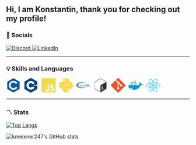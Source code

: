 
Hi, I am Konstantin, thank you for checking out my profile!
---
### :busts_in_silhouette: Socials
<div id="socials">
  <a href="https://www.discordapp.com/users/276016987761803265">
    <img src="https://github.com/gauravghongde/social-icons/blob/master/SVG/Color/Discord.svg" title="Discord" alt="Discord" width="40" height="40"/>
  </a>
  <a href="https://www.linkedin.com/in/konstantin-meixner-796744184/">
    <img src="https://github.com/gauravghongde/social-icons/blob/master/SVG/Color/LinkedIN.svg" title="LinkedIn" alt="LinkedIn" width="40" height="40"/>  
  </a>
</div>

---

### :bulb: Skills and Languages
<div>
  <img src="https://github.com/devicons/devicon/blob/master/icons/c/c-plain.svg" title="C" alt="C" width="40" height="40"/>&nbsp;
  <img src="https://github.com/devicons/devicon/blob/master/icons/cplusplus/cplusplus-plain.svg" title="C++" alt="C++" width="40" height="40"/>&nbsp;
  <img src="https://github.com/devicons/devicon/blob/master/icons/javascript/javascript-plain.svg" title="JavaScript" alt="JavaScript" width="40" height="40"/>&nbsp;
  <img src="https://github.com/devicons/devicon/blob/master/icons/python/python-plain.svg" title="Python" alt="Python" width="40" height="40"/>&nbsp;
  <img src="https://github.com/devicons/devicon/blob/master/icons/opengl/opengl-plain.svg" title="OpenGL" alt="OpenGL" width="40" height="40"/>&nbsp;
  <img src="https://github.com/devicons/devicon/blob/master/icons/bash/bash-plain.svg" title="Bash" alt="Bash" width="40" height="40"/>&nbsp;
  <img src="https://github.com/devicons/devicon/blob/master/icons/git/git-plain.svg" title="Git" alt="Git" width="40" height="40"/>&nbsp;
  <img src="https://github.com/devicons/devicon/blob/master/icons/docker/docker-plain.svg" title="Docker" alt="Docker" width="40" height="40"/>&nbsp;
  <img src="https://github.com/devicons/devicon/blob/master/icons/react/react-original.svg" title="React" alt="React" width="40" height="40"/>&nbsp;
</div>

---

### :part_alternation_mark: Stats
[![Top Langs](https://github-readme-stats.vercel.app/api/top-langs/?username=kmeixner247&layout=compact&theme=vision-friendly-dark)](https://github.com/anuraghazra/github-readme-stats)

![kmeixner247's GitHub stats](https://github-readme-stats.vercel.app/api?username=kmeixner247&show_icons=true&theme=transparent)
